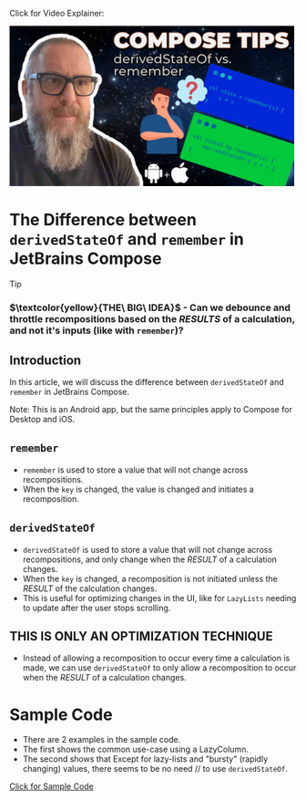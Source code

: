 Click for Video Explainer:

[<img src="assets/splash.png" width="500"/>](https://youtu.be/XXX)

# The Difference between `derivedStateOf` and `remember` in JetBrains Compose

> [!TIP]
> ### $\textcolor{yellow}{THE\ BIG\ IDEA}$ - Can we debounce and throttle recompositions based on the _RESULTS_ of a calculation, and not it's inputs (like with `remember`)?

## Introduction
In this article, we will discuss the difference between `derivedStateOf` and `remember` in JetBrains Compose.

Note: This is an 
Android app, but the same principles apply to Compose for Desktop and iOS.

## `remember`
- `remember` is used to store a value that will not change across recompositions.
- When the `key` is changed, the value is changed and initiates a recomposition.

## `derivedStateOf`
- `derivedStateOf` is used to store a value that will not change across recompositions, and only change
when the _RESULT_ of a calculation changes.
- When the `key` is changed, a recomposition is not initiated unless the _RESULT_ of the calculation changes.
- This is useful for optimizing changes in the UI, like for `LazyLists` needing to update after the user stops scrolling.

## THIS IS ONLY AN OPTIMIZATION TECHNIQUE
- Instead of allowing a recomposition to occur every time a calculation is made, we can use `derivedStateOf` to
only allow a recomposition to occur when the _RESULT_ of a calculation changes.

# Sample Code
- There are 2 examples in the sample code.
- The first shows the common use-case using a LazyColumn.
- The second shows that Except for lazy-lists and "bursty" (rapidly changing) values, there seems to be no need
  //    to use `derivedStateOf`.

[Click for Sample Code](app/src/main/java/com/realityexpander/derivedstateof_vs_remember/MainActivity.kt)
